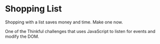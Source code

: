 # Shopping List

Shopping with a list saves money and time. Make one now.

One of the Thinkful challenges that uses JavaScript to listen for events and modify the DOM.
